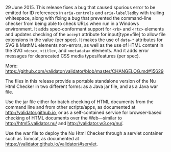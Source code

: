 
29 June 2015.
This release fixes a bug that caused spurious error to be emitted for ID
references in `aria-controls` and `aria-labelledby` with trailing
whitespace, along with fixing a bug that prevented the command-line checker
from being able to check URLs when run in a Windows environment. It
adds spec-conformant support for `<rb>` and `<rtc>` elements and updates
checking of the `accept` attribute for input[type=file] to allow file
extensions in the value (per spec). It makes the use of `data-*` attributes
for SVG & MathML elements non-errors, as well as the use of HTML content in
the SVG `<desc>`, `<title>`, and `<metadata>` elements. And it adds error
messages for deprecated CSS media types/features (per spec).

More: https://github.com/validator/validator/blob/master/CHANGELOG.md#15629

The files in this release provide a portable standalone version of the Nu Html
Checker in two different forms: as a Java jar file, and as a Java war file.

Use the jar file either for batch checking of HTML documents from the command
line and from other scripts/apps, as documented at http://validator.github.io,
or as a self-contained service for browser-based checking of HTML documents over
the Web—similar to http://html5.validator.nu/ and http://validator.w3.org/nu/.

Use the war file to deploy the Nu Html Checker through a servlet container such
as Tomcat, as documented at https://validator.github.io/validator/#servlet.
